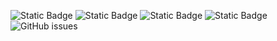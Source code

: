 ![Static Badge](https://img.shields.io/badge/blacklists-60-000000) ![Static Badge](https://img.shields.io/badge/blacklisted-3102015-cc0000) ![Static Badge](https://img.shields.io/badge/whitelisted-2244-00CC00) ![Static Badge](https://img.shields.io/badge/streaming_blacklist-28107-000000) ![GitHub issues](https://img.shields.io/github/issues/fabriziosalmi/blacklists)
